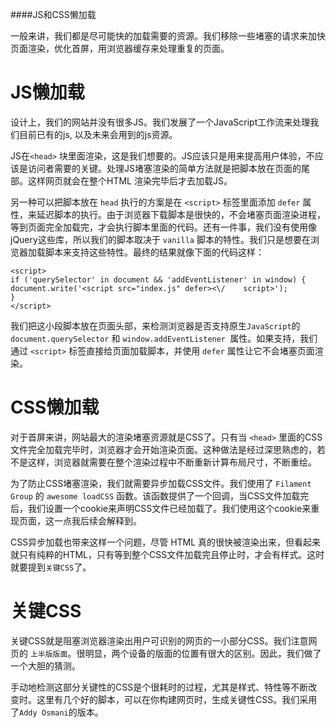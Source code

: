 ####JS和CSS懒加载

一般来讲，我们都是尽可能快的加载需要的资源。我们移除一些堵塞的请求来加快页面渲染，优化首屏，用浏览器缓存来处理重复的页面。


JS懒加载
========
设计上，我们的网站并没有很多JS。我们发展了一个JavaScript工作流来处理我们目前已有的js, 以及未来会用到的js资源。

JS在`<head>` 块里面渲染，这是我们想要的。JS应该只是用来提高用户体验，不应该是访问者需要的关键。处理JS堵塞渲染的简单方法就是把脚本放在页面的尾部。这样网页就会在整个HTML 渲染完毕后才去加载JS。

另一种可以把脚本放在 `head` 执行的方案是在 `<script>` 标签里面添加 `defer` 属性，来延迟脚本的执行。由于浏览器下载脚本是很快的，不会堵塞页面渲染进程，等到页面完全加载完，才会执行脚本里面的代码。还有一件事，我们没有使用像jQuery这些库，所以我们的脚本取决于 `vanilla` 脚本的特性。我们只是想要在浏览器加载脚本来支持这些特性。最终的结果就像下面的代码这样：

	<script>
	if ('querySelector' in document && 'addEventListener' in window) {
  	document.write('<script src="index.js" defer><\/	script>');
	}
	</script>
	
我们把这小段脚本放在页面头部，来检测浏览器是否支持原生`JavaScript`的 `document.querySelector` 和 `window.addEventListener `属性。如果支持，我们通过 `<script>` 标签直接给页面加载脚本，并使用 `defer` 属性让它不会堵塞页面渲染。

CSS懒加载
========
对于首屏来讲，网站最大的渲染堵塞资源就是CSS了。只有当 `<head>` 里面的CSS文件完全加载完毕时，浏览器才会开始渲染页面。这种做法是经过深思熟虑的，若不是这样，浏览器就需要在整个渲染过程中不断重新计算布局尺寸，不断重绘。

为了防止CSS堵塞渲染，我们就需要异步加载CSS文件。我们使用了 `Filament Group` 的 `awesome loadCSS` 函数。该函数提供了一个回调，当CSS文件加载完后，我们设置一个cookie来声明CSS文件已经加载了。我们使用这个cookie来重现页面，这一点我后续会解释到。

CSS异步加载也带来这样一个问题，尽管 HTML 真的很快被渲染出来，但看起来就只有纯粹的HTML，只有等到整个CSS文件加载完且停止时，才会有样式。这时就要提到`关键CSS`了。


关键CSS
========

关键CSS就是阻塞浏览器渲染出用户可识别的网页的一小部分CSS。我们注意网页的 `上半版版面`。很明显，两个设备的版面的位置有很大的区别。因此，我们做了一个大胆的猜测。

手动地检测这部分关键性的CSS是个很耗时的过程，尤其是样式、特性等不断改变时。这里有几个好的脚本，可以在你构建网页时，生成关键性CSS。我们采用了` Addy Osmani `的版本。